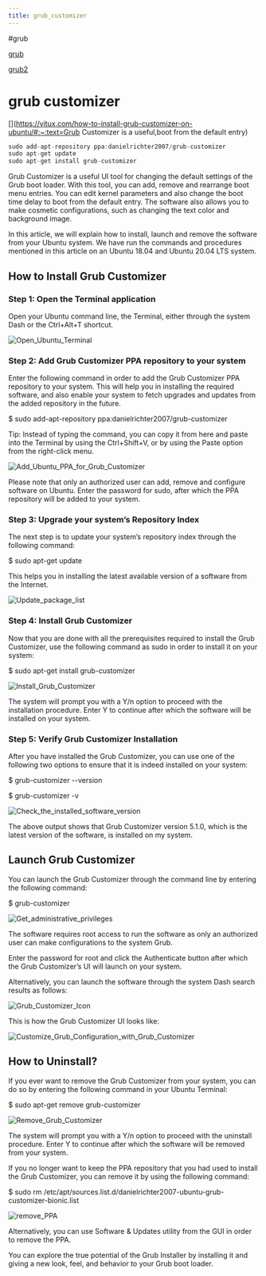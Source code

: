 ```yaml
---
title: grub_customizer
---
```


#grub

[grub](../../../../tech/grub.md)

[grub2](../grub2.md)

# grub customizer

[](https://vitux.com/how-to-install-grub-customizer-on-ubuntu/#:~:text=Grub Customizer is a useful,boot from the default entry)

```c
sudo add-apt-repository ppa:danielrichter2007/grub-customizer
sudo apt-get update
sudo apt-get install grub-customizer
```

Grub Customizer is a useful UI tool for changing the default settings of the Grub boot loader. With this tool, you can add, remove and rearrange boot menu entries. You can edit kernel parameters and also change the boot time delay to boot from the default entry. The software also allows you to make cosmetic configurations, such as changing the text color and background image.

In this article, we will explain how to install, launch and remove the software from your Ubuntu system. We have run the commands and procedures mentioned in this article on an Ubuntu 18.04 and Ubuntu 20.04 LTS system.

## How to Install Grub Customizer

### Step 1: Open the Terminal application

Open your Ubuntu command line, the Terminal, either through the system Dash or the Ctrl+Alt+T shortcut.

![Open_Ubuntu_Terminal](assets/Open_Ubuntu_Terminal.png)

### Step 2: Add Grub Customizer PPA repository to your system

Enter the following command in order to add the Grub Customizer PPA repository to your system. This will help you in installing the required software, and also enable your system to fetch upgrades and updates from the added repository in the future.

$ sudo add-apt-repository ppa:danielrichter2007/grub-customizer

Tip: Instead of typing the command, you can copy it from here and paste into the Terminal by using the Ctrl+Shift+V, or by using the Paste option from the right-click menu.

![Add_Ubuntu_PPA_for_Grub_Customizer](assets/Add_Ubuntu_PPA_for_Grub_Customizer.png)

Please note that only an authorized user can add, remove and configure software on Ubuntu. Enter the password for sudo, after which the PPA repository will be added to your system.

### Step 3: Upgrade your system’s Repository Index

The next step is to update your system’s repository index through the following command:

$ sudo apt-get update

This helps you in installing the latest available version of a software from the Internet.

![Update_package_list](assets/Update_package_list.png)

### Step 4: Install Grub Customizer

Now that you are done with all the prerequisites required to install the Grub Customizer, use the following command as sudo in order to install it on your system:

$ sudo apt-get install grub-customizer

![Install_Grub_Customizer](assets/Install_Grub_Customizer.png)

The system will prompt you with a Y/n option to proceed with the installation procedure. Enter Y to continue after which the software will be installed on your system.

### Step 5: Verify Grub Customizer Installation

After you have installed the Grub Customizer, you can use one of the following two options to ensure that it is indeed installed on your system:

$ grub-customizer --version

$ grub-customizer -v

![Check_the_installed_software_version](assets/Check_the_installed_software_version.png)

The above output shows that Grub Customizer version 5.1.0, which is the latest version of the software, is installed on my system.

## Launch Grub Customizer

You can launch the Grub Customizer through the command line by entering the following command:

$ grub-customizer

![Get_administrative_privileges](assets/Get_administrative_privileges.png)

The software requires root access to run the software as only an authorized user can make configurations to the system Grub.

Enter the password for root and click the Authenticate button after which the Grub Customizer’s UI will launch on your system.

Alternatively, you can launch the software through the system Dash search results as follows:

![Grub_Customizer_Icon](assets/Grub_Customizer_Icon.png)

This is how the Grub Customizer UI looks like:

![Customize_Grub_Configuration_with_Grub_Customizer](assets/Customize_Grub_Configuration_with_Grub_Customizer.png)

## How to Uninstall?

If you ever want to remove the Grub Customizer from your system, you can do so by entering the following command in your Ubuntu Terminal:

$ sudo apt-get remove grub-customizer

![Remove_Grub_Customizer](assets/Remove_Grub_Customizer.png)

The system will prompt you with a Y/n option to proceed with the uninstall procedure. Enter Y to continue after which the software will be removed from your system.

If you no longer want to keep the PPA repository that you had used to install the Grub Customizer, you can remove it by using the following command:

$ sudo rm /etc/apt/sources.list.d/danielrichter2007-ubuntu-grub-customizer-bionic.list

![remove_PPA](assets/remove_PPA.png)

Alternatively, you can use Software & Updates utility from the GUI in order to remove the PPA.

You can explore the true potential of the Grub Installer by installing it and giving a new look, feel, and behavior to your Grub boot loader.